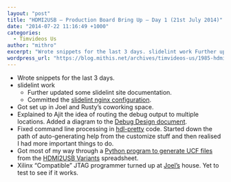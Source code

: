 ```yaml
---
layout: "post"
title: "HDMI2USB – Production Board Bring Up – Day 1 (21st July 2014)"
date: "2014-07-22 11:16:49 +1000"
categories:
  - Timvideos Us
author: "mithro"
excerpt: "Wrote snippets for the last 3 days. slidelint work Further updated some slidelint site documentation. Committed the slidelint nginx configuration. Got set up in Joel and Rusty’s coworking space. Explained..."
wordpress_url: "https://blog.mithis.net/archives/timvideos-us/1985-hdmi2usb-production-board-bring-up-day-1-21st-july-2014"
---
```


<div class="entry-content">
<ul>
<li>Wrote snippets for the last 3 days.</li>
<li>slidelint work
<ul>
<li>Further updated some slidelint site documentation.</li>
<li>Committed the <a href="https://github.com/enkidulan/slidelint_site/pull/4">slidelint nginx configuration</a>.</li>
</ul>
</li>
<li>Got set up in Joel and Rusty’s coworking space.</li>
<li>Explained to Ajit the idea of routing the debug output to multiple locations. Added a diagram to the <a href="https://docs.google.com/document/d/19XB1AOZMp5Tr-nKEmX8CSuChd6O11wmKfwKc1nsk4OA/edit">Debug Design document</a>.</li>
<li>Fixed command line processing in <a href="https://github.com/mithro/hdl-pretty" title="HDL Pretty - Scripts for prettifying VHDL and Verilog files ">hdl-pretty</a> code. Started down the path of auto-generating help from the customize stuff and then realised I had more important things to do.</li>
<li>Got most of my way through a <a href="https://github.com/mithro/HDMI2USB/tree/generate-ucf">Python program to generate UCF files</a> from the <a href="https://docs.google.com/a/mithis.com/spreadsheets/d/10vNcsOAxnuiwc5diespjIepMySxhR0iVZfYxouq4p-E/edit#gid=1936356070">HDMI2USB Variants</a> spreadsheet.</li>
<li>Xilinx “Compatible” JTAG programmer turned up at <a href="http://jms.id.au">Joel’s</a> house. Yet to test to see if it works.</li>
</ul>
</div>